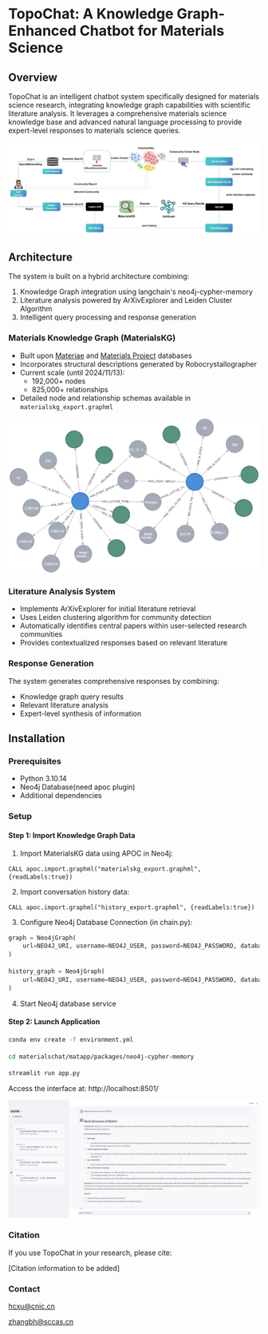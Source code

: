# TopoChat: A Knowledge Graph-Enhanced Chatbot for Materials Science

## Overview
TopoChat is an intelligent chatbot system specifically designed for materials science research, integrating knowledge graph capabilities with scientific literature analysis. It leverages a comprehensive materials science knowledge base and advanced natural language processing to provide expert-level responses to materials science queries.

![System Workflow](images/workflow.png)


## Architecture
The system is built on a hybrid architecture combining:
1. Knowledge Graph integration using langchain's neo4j-cypher-memory  
2. Literature analysis powered by ArXivExplorer and Leiden Cluster Algorithm
3. Intelligent query processing and response generation

### Materials Knowledge Graph (MaterialsKG)
- Built upon [Materiae](http://condmatt.iphy.ac.cn/) and [Materials Project](https://materialsproject.org/) databases
- Incorporates structural descriptions generated by Robocrystallographer 
- Current scale (until 2024/11/13):
  - 192,000+ nodes
  - 825,000+ relationships
- Detailed node and relationship schemas available in `materialskg_export.graphml`

![MaterialsKG](images/graph.png)

### Literature Analysis System
- Implements ArXivExplorer for initial literature retrieval
- Uses Leiden clustering algorithm for community detection
- Automatically identifies central papers within user-selected research communities
- Provides contextualized responses based on relevant literature

### Response Generation
The system generates comprehensive responses by combining:
- Knowledge graph query results
- Relevant literature analysis 
- Expert-level synthesis of information

## Installation

### Prerequisites
- Python 3.10.14
- Neo4j Database(need apoc plugin)
- Additional dependencies 

### Setup
#### Step 1: Import Knowledge Graph Data
1. Import MaterialsKG data using APOC in Neo4j:
```cypher
CALL apoc.import.graphml("materialskg_export.graphml", {readLabels:true})
```
2. Import conversation history data:
```cypher
CALL apoc.import.graphml("history_export.graphml", {readLabels:true})
```
3. Configure Neo4j Database Connection (in chain.py):

```python
graph = Neo4jGraph(
    url=NEO4J_URI, username=NEO4J_USER, password=NEO4J_PASSWORD, database="neo4j"
)

history_graph = Neo4jGraph(
    url=NEO4J_URI, username=NEO4J_USER, password=NEO4J_PASSWORD, database="history"
)
```
4. Start Neo4j database service

#### Step 2: Launch Application
```bash
conda env create -f environment.yml

cd materialschat/matapp/packages/neo4j-cypher-memory

streamlit run app.py
```
Access the interface at: http://localhost:8501/

![topochat](images/Chatbot.png)

### Citation
If you use TopoChat in your research, please cite:

[Citation information to be added]

### Contact
hcxu@cnic.cn

zhangbh@sccas.cn